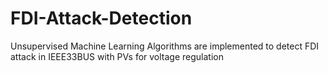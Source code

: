 # FDI-Attack-Detection
Unsupervised Machine Learning Algorithms are implemented to detect FDI attack in IEEE33BUS with PVs for voltage regulation

